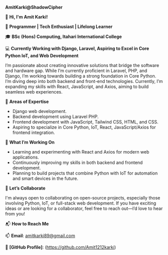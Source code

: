 
**AmitKarki@ShadowCipher**

👋 **Hi, I'm Amit Karki!**

🔧 **Programmer | Tech Enthusiast | Lifelong Learner**

🎓 **BSc (Hons) Computing, Itahari International College**

💻 **Currently Working with Django, Laravel, Aspiring to Excel in Core Python IoT, and Web Development**

I’m passionate about creating innovative solutions that bridge the software and hardware gap.
While I’m currently proficient in Laravel, PHP, and Django, I’m working towards building a strong foundation in Core Python. 
I’m diving deep into both backend and front-end technologies. Currently, I’m expanding my skills with React, JavaScript, and Axios,
aiming to build seamless web experiences.

🌟 **Areas of Expertise**

- Django web development.
- Backend development using Laravel PHP.
- Frontend development with JavaScript, Tailwind CSS, HTML, and CSS.
- Aspiring to specialize in Core Python, IoT, React, JavaScript/Axios for frontend integration.

🔭 **What I’m Working On**

- Learning and experimenting with React and Axios for modern web applications.
- Continuously improving my skills in both backend and frontend development.
- Planning to build projects that combine Python with IoT for automation and smart devices in the future.

🤝 **Let’s Collaborate**

I'm always open to collaborating on open-source projects, especially those involving Python, IoT, or full-stack web development.
If you have exciting ideas or are looking for a collaborator, feel free to reach out—I’d love to hear from you!

📬 **How to Reach Me**

📫 **Email**: amitkarki89@gmail.com

💼 **[GitHub Profile]**: (https://github.com/Amit1212karki)
